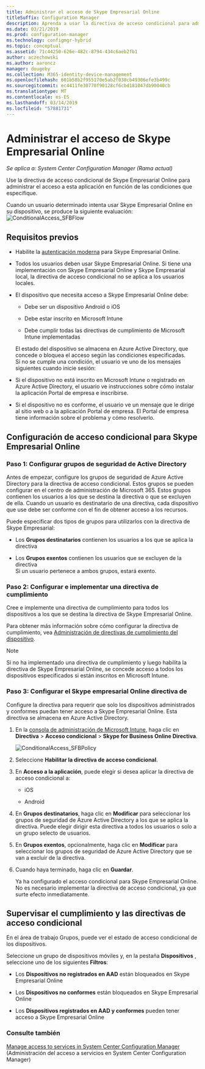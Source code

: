 ```yaml
---
title: Administrar el acceso de Skype Empresarial Online
titleSuffix: Configuration Manager
description: Aprenda a usar la directiva de acceso condicional para administrar el acceso a Skype Empresarial Online.
ms.date: 03/21/2019
ms.prod: configuration-manager
ms.technology: configmgr-hybrid
ms.topic: conceptual
ms.assetid: 71c44250-626e-482c-8794-434c6aeb2fb1
author: aczechowski
ms.author: aaroncz
manager: dougeby
ms.collection: M365-identity-device-management
ms.openlocfilehash: 601b58b2f955170e5ab2f038cb49306efe3b499c
ms.sourcegitcommit: ec4411fe30770f90128cf6cbd181047db90040cb
ms.translationtype: MT
ms.contentlocale: es-ES
ms.lasthandoff: 03/14/2019
ms.locfileid: "57881731"
---
```

# <a name="manage-skype-for-business-online-access"></a>Administrar el acceso de Skype Empresarial Online

*Se aplica a: System Center Configuration Manager (Rama actual)*


Use la directiva de acceso condicional de Skype Empresarial Online para administrar el acceso a esta aplicación en función de las condiciones que especifique.  


 Cuando un usuario determinado intenta usar Skype Empresarial Online en su dispositivo, se produce la siguiente evaluación:![ConditionalAccess&#95;SFBFlow](media/ConditionalAccess_SFBFlow.png)  

## <a name="prerequisites"></a>Requisitos previos  

- Habilite la [autenticación moderna](https://aka.ms/SkypeModernAuth) para Skype Empresarial Online.   

- Todos los usuarios deben usar Skype Empresarial Online. Si tiene una implementación con Skype Empresarial Online y Skype Empresarial local, la directiva de acceso condicional no se aplica a los usuarios locales.  

- El dispositivo que necesita acceso a Skype Empresarial Online debe:  

  -   Debe ser un dispositivo Android o iOS

  -   Debe estar inscrito en Microsoft Intune

  -   Debe cumplir todas las directivas de cumplimiento de Microsoft Intune implementadas

  El estado del dispositivo se almacena en Azure Active Directory, que concede o bloquea el acceso según las condiciones especificadas.  
  Si no se cumple una condición, el usuario ve uno de los mensajes siguientes cuando inicie sesión:  

- Si el dispositivo no está inscrito en Microsoft Intune o registrado en Azure Active Directory, el usuario ve instrucciones sobre cómo instalar la aplicación Portal de empresa e inscribirse.  

- Si el dispositivo no es conforme, el usuario ve un mensaje que le dirige al sitio web o a la aplicación Portal de empresa. El Portal de empresa tiene información sobre el problema y cómo resolverlo.  

## <a name="configure-conditional-access-for-skype-for-business-online"></a>Configuración de acceso condicional para Skype Empresarial Online  

### <a name="step-1-configure-active-directory-security-groups"></a>Paso 1: Configurar grupos de seguridad de Active Directory  
 Antes de empezar, configure los grupos de seguridad de Azure Active Directory para la directiva de acceso condicional. Estos grupos se pueden configurar en el centro de administración de Microsoft 365. Estos grupos contienen los usuarios a los que se destina la directiva o que se excluyen de ella. Cuando un usuario es destinatario de una directiva, cada dispositivo que use debe ser conforme con el fin de obtener acceso a los recursos.  

 Puede especificar dos tipos de grupos para utilizarlos con la directiva de Skype Empresarial:  

-   Los **Grupos destinatarios** contienen los usuarios a los que se aplica la directiva  

-   Los **Grupos exentos** contienen los usuarios que se excluyen de la directiva  
    Si un usuario pertenece a ambos grupos, estará exento.  

### <a name="step-2-configure-and-deploy-a-compliance-policy"></a>Paso 2: Configurar e implementar una directiva de cumplimiento  
 Cree e implemente una directiva de cumplimiento para todos los dispositivos a los que se destina la directiva de Skype Empresarial Online.  

 Para obtener más información sobre cómo configurar la directiva de cumplimiento, vea [Administración de directivas de cumplimiento del dispositivo](../../protect/deploy-use/device-compliance-policies.md).  

> [!NOTE]  
>  Si no ha implementado una directiva de cumplimiento y luego habilita la directiva de Skype Empresarial Online, se concede acceso a todos los dispositivos especificados si están inscritos en Microsoft Intune.  


### <a name="step-3-configure-the-skype-for-business-online-policy"></a>Paso 3: Configurar el Skype empresarial Online directiva de  
 Configure la directiva para requerir que solo los dispositivos administrados y conformes puedan tener acceso a Skype Empresarial Online. Esta directiva se almacena en Azure Active Directory.  

1. En la [consola de administración de Microsoft Intune](https://manage.microsoft.com), haga clic en **Directiva** > **Acceso condicional** > **Skype for Business Online Directiva**.  

    ![ConditionalAccess&#95;SFBPolicy](media/ConditionalAccess_SFBPolicy.png)  

2. Seleccione **Habilitar la directiva de acceso condicional**.  

3. En **Acceso a la aplicación**, puede elegir si desea aplicar la directiva de acceso condicional a:  

   -   iOS  

   -   Android  

4. En **Grupos destinatarios**, haga clic en **Modificar** para seleccionar los grupos de seguridad de Azure Active Directory a los que se aplica la directiva. Puede elegir dirigir esta directiva a todos los usuarios o solo a un grupo selecto de usuarios.  

5. En **Grupos exentos**, opcionalmente, haga clic en **Modificar** para seleccionar los grupos de seguridad de Azure Active Directory que se van a excluir de la directiva.  

6. Cuando haya terminado, haga clic en **Guardar**.  

   Ya ha configurado el acceso condicional para Skype Empresarial Online. No es necesario implementar la directiva de acceso condicional, ya que surte efecto inmediatamente.  

## <a name="monitor-the-compliance-and-conditional-access-policies"></a>Supervisar el cumplimiento y las directivas de acceso condicional  
 En el área de trabajo Grupos, puede ver el estado de acceso condicional de los dispositivos.  

 Seleccione un grupo de dispositivos móviles y, en la pestaña **Dispositivos** , seleccione uno de los siguientes **Filtros**:  

-   Los **Dispositivos no registrados en AAD** están bloqueados en Skype Empresarial Online

-   Los **Dispositivos no conformes** están bloqueados en Skype Empresarial Online  

-   Los **Dispositivos registrados en AAD y conformes** pueden tener acceso a Skype Empresarial Online  

### <a name="see-also"></a>Consulte también  

 [Manage access to services in System Center Configuration Manager](../../protect/deploy-use/device-compliance-policies.md) (Administración del acceso a servicios en System Center Configuration Manager)
